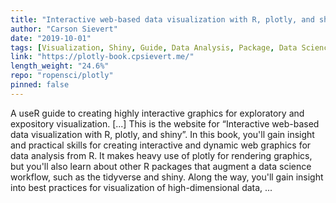 ```yaml
---
title: "Interactive web-based data visualization with R, plotly, and shiny"
author: "Carson Sievert"
date: "2019-10-01"
tags: [Visualization, Shiny, Guide, Data Analysis, Package, Data Science, Tidyverse]
link: "https://plotly-book.cpsievert.me/"
length_weight: "24.6%"
repo: "ropensci/plotly"
pinned: false
---
```


A useR guide to creating highly interactive graphics for exploratory and expository visualization. [...] This is the website for “Interactive web-based data visualization with R, plotly, and shiny”. In this book, you'll gain insight and practical skills for creating interactive and dynamic web graphics for data analysis from R. It makes heavy use of plotly for rendering graphics, but you'll also learn about other R packages that augment a data science workflow, such as the tidyverse and shiny. Along the way, you'll gain insight into best practices for visualization of high-dimensional data, ...
